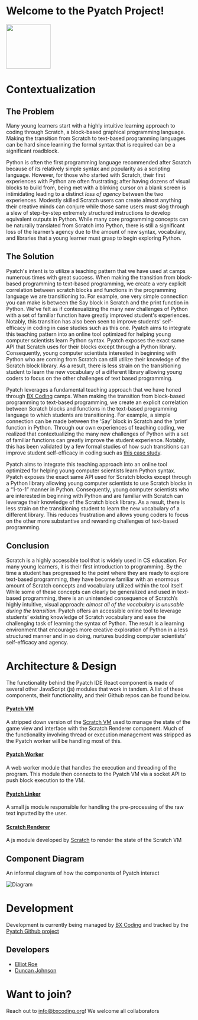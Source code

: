 # Welcome to the Pyatch Project!

<img src="https://bxcoding.com/wp-content/uploads/2023/02/PyatchLogo.png" width="120">

# Contextualization

## The Problem

Many young learners start with a highly intuitive learning approach to coding through Scratch, a block-based graphical programming language.  Making the transition from Scratch to text-based programming languages can be hard since learning the formal syntax that is required can be a significant roadblock.

Python is often the first programming language recommended after Scratch because of its relatively simple syntax and popularity as a scripting language. However, for those who started with Scratch, their first experiences with Python are often frustrating; after having dozens of visual blocks to build from, being met with a blinking cursor on a blank screen is intimidating leading to a distinct *loss of agency* between the two experiences. Modestly skilled Scratch users can create almost anything their creative minds can conjure while those same users must slog through a slew of step-by-step extremely structured instructions to develop equivalent outputs in Python. While many core programming concepts can be naturally translated from Scratch into Python, there is still a significant loss of the learner’s agency due to the amount of new syntax, vocabulary, and libraries that a young learner must grasp to begin exploring Python.
 

## The Solution

Pyatch's intent is to utilize a teaching pattern that we have used at  camps numerous times with great success. When making the transition from block-based programming to text-based programming, we create a very explicit correlation between scratch blocks and functions in the programming language we are transitioning to. For example, one very simple connection you can make is between the Say block in Scratch and the print function in Python. We've felt as if contexualizing the many new challenges of Python with a set of familiar function have greatly improved student's experiences. Notably, this transition has also been seen to improve students' self-efficacy in coding in case studies such as this one. Pyatch aims to integrate this teaching pattern into an online tool optimized for helping young computer scientists learn Python syntax. Pyatch exposes the exact same API that Scratch uses for their blocks except through a Python library. Consequently, young computer scientists interested in beginning with Python who are coming from Scratch can still utilize their knowledge of the Scratch block library. As a result, there is less strain on the transitioning student to learn the new vocabulary of a different library allowing young coders to focus on the other challenges of text based programming.

Pyatch leverages a fundamental teaching approach that we have honed through [BX Coding](https://bxcoding.com) camps. When making the transition from block-based programming to text-based programming, we create an explicit correlation between Scratch blocks and functions in the text-based programming language to which students are transitioning. For example, a simple connection can be made between the ‘Say’ block in Scratch and the ‘print’ function in Python. Through our own experiences of teaching coding, we realized that contextualizing the many new challenges of Python with a set of familiar functions can greatly improve the student experience. Notably, this has been validated by a few formal studies of how such transitions can improve student self-efficacy in coding such as [this case study](https://doi.org/10.1080/26939169.2022.2090467). 

Pyatch aims to integrate this teaching approach into an online tool optimized for helping young computer scientists learn Python syntax. Pyatch exposes the exact same API used for Scratch blocks except through a Python library allowing young computer scientists to use Scratch blocks in a “1-to-1” manner  in Python. Consequently, young computer scientists who are interested in beginning with Python and are familiar with Scratch can leverage their knowledge of the Scratch block library. As a result, there is less strain on the transitioning student to learn the new vocabulary of a different library. This reduces frustration and allows young coders to focus on the other more substantive and rewarding challenges of text-based programming.


## Conclusion

Scratch is a highly accessible tool that is widely used in CS education. For many young learners, it is their first introduction to programming. By the time a student has progressed to the point where they are ready to explore text-based programming, they have become familiar with an enormous amount of Scratch concepts and vocabulary utilized within the tool itself. While some of these concepts can clearly be generalized and used in text-based programming, there is an unintended consequence of Scratch’s highly intuitive, visual approach: *almost all of the vocabulary is unusable during the transition.* Pyatch offers an accessible online tool to leverage students’ existing knowledge of Scratch vocabulary and ease the challenging task of learning the syntax of Python. The result is a learning environment that encourages more creative exploration of Python in a less structured manner and in so doing, nurtures budding computer scientists’ self-efficacy and agency.

# Architecture & Design

The functionality behind the Pyatch IDE React component is made of several other JavaScript (js) modules that work in tandem. A list of these components, their functionality, and their Github repos can be found below.

#### [Pyatch VM](https://github.com/BX-Coding/pyatch-vm)

A stripped down version of the [Scratch VM](https://github.com/LLK/scratch-vm) used to manage the state of the game view and interface with the Scratch Renderer component. Much of the functionality involving thread or execution management was stripped as the Pyatch worker will be handling most of this.

#### [Pyatch Worker](https://github.com/BX-Coding/pyatch-worker)

A web worker module that handles the execution and threading of the program. This module then connects to the Pyatch VM via a socket API to push block execution to the VM.

#### [Pyatch Linker](https://github.com/BX-Coding/pyatch-linker)

A small js module responsible for handling the pre-processing of the raw text inputted by the user.

#### [Scratch Renderer](https://github.com/LLK/scratch-render)

A js module developed by [Scratch](https://github.com/LLK) to render the state of the Scratch VM

## Component Diagram

An informal diagram of how the components of Pyatch interact

![Diagram](https://bxcoding.com/wp-content/uploads/2023/02/Pyatch-2.0-Component-Diagram-2.jpg)

# Development

Development is currently being managed by [BX Coding](https://bxcoding.org) and tracked by the [Pyatch Github project](https://github.com/orgs/BX-Coding/projects/1/views/1)

## Developers

- [Elliot Roe](https://github.com/ElliotRoe)
- [Duncan Johnson](https://github.com/DuncanAJohnson)

# Want to join?

Reach out to info@bxcoding.org! We welcome all collaborators
